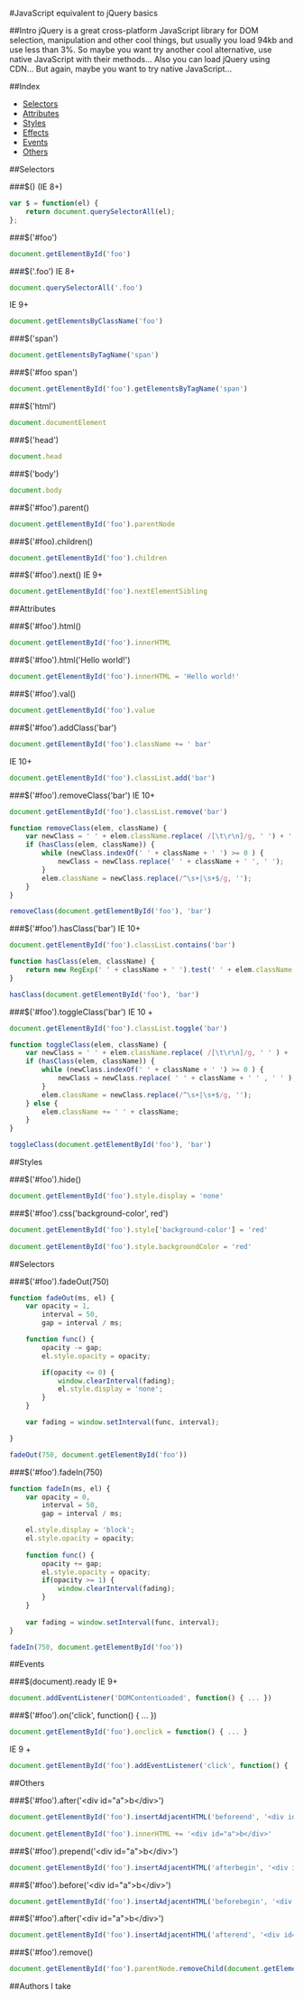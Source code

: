#JavaScript equivalent to jQuery basics

##Intro
jQuery is a great cross-platform JavaScript library for DOM selection, manipulation and other cool things, but usually you load 94kb and use less than 3%. So maybe you want try another cool alternative, use native JavaScript with their methods... Also you can load jQuery using CDN... But again, maybe you want to try native JavaScript...

##Index
* [Selectors](#selectors)
* [Attributes](#attributes)
* [Styles](#styles)
* [Effects](#effects)
* [Events](#events)
* [Others](#others)

##Selectors

###$() 
(IE 8+)
```javascript
var $ = function(el) {
    return document.querySelectorAll(el);
};
```
###$('#foo')
```javascript
document.getElementById('foo')
```
###$('.foo')
IE 8+
```javascript
document.querySelectorAll('.foo')
```
IE 9+
```javascript
document.getElementsByClassName('foo')
```
###$('span')
```javascript
document.getElementsByTagName('span')
```
###$('#foo span')
```javascript
document.getElementById('foo').getElementsByTagName('span')
```
###$('html')
```javascript
document.documentElement
```
###$('head')
```javascript
document.head
```
###$('body')
```javascript
document.body
```
###$('#foo').parent()
```javascript
document.getElementById('foo').parentNode
```
###$('#foo).children()
```javascript
document.getElementById('foo').children
```
###$('#foo').next()
IE 9+
```javascript
document.getElementById('foo').nextElementSibling
```

##Attributes

###$('#foo').html()
```javascript
document.getElementById('foo').innerHTML
```
###$('#foo').html('Hello world!')
```javascript
document.getElementById('foo').innerHTML = 'Hello world!'
```
###$('#foo').val()
```javascript
document.getElementById('foo').value
```
###$('#foo').addClass('bar')
```javascript
document.getElementById('foo').className += ' bar'
```
IE 10+
```javascript
document.getElementById('foo').classList.add('bar')
```
###$('#foo').removeClass('bar')
IE 10+
```javascript
document.getElementById('foo').classList.remove('bar')
```

```javascript
function removeClass(elem, className) {
    var newClass = ' ' + elem.className.replace( /[\t\r\n]/g, ' ') + ' ';
    if (hasClass(elem, className)) {
        while (newClass.indexOf(' ' + className + ' ') >= 0 ) {
            newClass = newClass.replace(' ' + className + ' ', ' ');
        }
        elem.className = newClass.replace(/^\s+|\s+$/g, '');
    }
}

removeClass(document.getElementById('foo'), 'bar')
```

###$('#foo').hasClass('bar')
IE 10+
```javascript
document.getElementById('foo').classList.contains('bar')
```

```javascript
function hasClass(elem, className) {
    return new RegExp(' ' + className + ' ').test(' ' + elem.className + ' ');
}

hasClass(document.getElementById('foo'), 'bar')
```

###$('#foo').toggleClass('bar')
IE 10 +
```javascript
document.getElementById('foo').classList.toggle('bar')
```

```javascript
function toggleClass(elem, className) {
    var newClass = ' ' + elem.className.replace( /[\t\r\n]/g, ' ' ) + ' ';
    if (hasClass(elem, className)) {
        while (newClass.indexOf(' ' + className + ' ') >= 0 ) {
            newClass = newClass.replace( ' ' + className + ' ' , ' ' );
        }
        elem.className = newClass.replace(/^\s+|\s+$/g, '');
    } else {
        elem.className += ' ' + className;
    }
}

toggleClass(document.getElementById('foo'), 'bar')
```

##Styles

###$('#foo').hide()
```javascript
document.getElementById('foo').style.display = 'none'
```
###$('#foo').css('background-color', red')
```javascript
document.getElementById('foo').style['background-color'] = 'red'
    
document.getElementById('foo').style.backgroundColor = 'red'
```

##Selectors

###$('#foo').fadeOut(750)
```javascript
function fadeOut(ms, el) {
    var opacity = 1,
        interval = 50,
        gap = interval / ms;

    function func() { 
        opacity -= gap;
        el.style.opacity = opacity;

        if(opacity <= 0) {
            window.clearInterval(fading); 
            el.style.display = 'none';
        }
    }

    var fading = window.setInterval(func, interval);

}

fadeOut(750, document.getElementById('foo'))
```

###$('#foo').fadeIn(750)
```javascript
function fadeIn(ms, el) {
    var opacity = 0,
        interval = 50,
        gap = interval / ms;

    el.style.display = 'block';
    el.style.opacity = opacity;
    
    function func() { 
        opacity += gap;
        el.style.opacity = opacity;
        if(opacity >= 1) {
            window.clearInterval(fading);
        }
    }
    
    var fading = window.setInterval(func, interval);
}

fadeIn(750, document.getElementById('foo'))
```

##Events

###$(document).ready
IE 9+
```javascript
document.addEventListener('DOMContentLoaded', function() { ... })
```
###$('#foo').on('click', function() { ... })
```javascript
document.getElementById('foo').onclick = function() { ... }
```
IE 9 +
```javascript
document.getElementById('foo').addEventListener('click', function() { ... })
```

##Others

###$('#foo').after('&lt;div id="a"&gt;b&lt;/div&gt;')
```javascript
document.getElementById('foo').insertAdjacentHTML('beforeend', '<div id="a">b</div>')
    
document.getElementById('foo').innerHTML += '<div id="a">b</div>'
```
###$('#foo').prepend('&lt;div id="a"&gt;b&lt;/div&gt;')
```javascript
document.getElementById('foo').insertAdjacentHTML('afterbegin', '<div id="a">b</div>')
```
###$('#foo').before('&lt;div id="a"&gt;b&lt;/div&gt;')
```javascript
document.getElementById('foo').insertAdjacentHTML('beforebegin', '<div id="a">b</div>')
```
###$('#foo').after('&lt;div id="a"&gt;b&lt;/div&gt;')
```javascript
document.getElementById('foo').insertAdjacentHTML('afterend', '<div id="a">b</div>')
```
###$('#foo').remove()
```javascript
document.getElementById('foo').parentNode.removeChild(document.getElementById('foo'))
```

##Authors
I take
